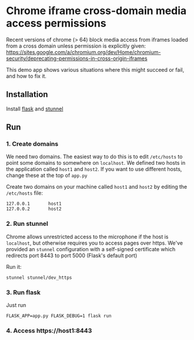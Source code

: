 # Chrome iframe cross-domain media access permissions

Recent versions of chrome (&gt; 64) block media access from iframes loaded from a
cross domain unless permission is explicitly given:
https://sites.google.com/a/chromium.org/dev/Home/chromium-security/deprecating-permissions-in-cross-origin-iframes

This demo app shows various situations where this might succeed or fail, and how to fix it.

## Installation
Install [flask](http://flask.pocoo.org/) and [stunnel](https://www.stunnel.org/)

## Run
### 1. Create domains

We need two domains. The easiest way to do this is to edit `/etc/hosts` to point some domains
to somewhere on `localhost`. We defined two hosts in the application called `host1` and `host2`.
If you want to use different hosts, change these at the top of `app.py`

Create two domains on your machine called `host1` and `host2` by editing the `/etc/hosts` file:

    127.0.0.1       host1
    127.0.0.2       host2

### 2. Run stunnel

Chrome allows unrestricted access to the microphone if the host is `localhost`, but otherwise requires
you to access pages over https. We've provided an `stunnel` configuration with a self-signed certificate
which redirects port 8443 to port 5000 (Flask's default port)

Run it:

    stunnel stunnel/dev_https

### 3. Run flask
Just run

    FLASK_APP=app.py FLASK_DEBUG=1 flask run

### 4. Access https://host1:8443

